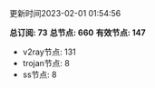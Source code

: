 更新时间2023-02-01 01:54:56

**总订阅: 73**
**总节点: 660**
**有效节点: 147**
- v2ray节点: 131
- trojan节点: 8
- ss节点: 8

